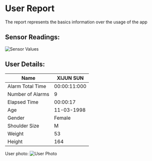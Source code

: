 # User Report
The report represents the basics information over the usage of the app
## Sensor Readings:
![Sensor Values](C:\Users\icadmin\user_ui\gui/data/img/graphs/graph_20240828162508_2.png)
## User Details:
| Name | XIJUN  SUN |
| --- | --- |
| Alarm Total Time | 00:00:11:000 |
| Number of Alarms | 9 |
| Elapsed Time | 00:00:17 |
| Age | 11-03-1998 |
| Gender | Female |
| Shoulder Size | M |
| Weight | 53 |
| Height | 164 |
User photo:
![User Photo]()
